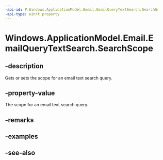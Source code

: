 ```yaml
---
-api-id: P:Windows.ApplicationModel.Email.EmailQueryTextSearch.SearchScope
-api-type: winrt property
---
```


<!-- Property syntax
public Windows.ApplicationModel.Email.EmailQuerySearchScope SearchScope { get;  set; }
-->

# Windows.ApplicationModel.Email.EmailQueryTextSearch.SearchScope

## -description
Gets or sets the scope for an email text search query.

## -property-value
The scope for an email text search query.

## -remarks

## -examples

## -see-also
